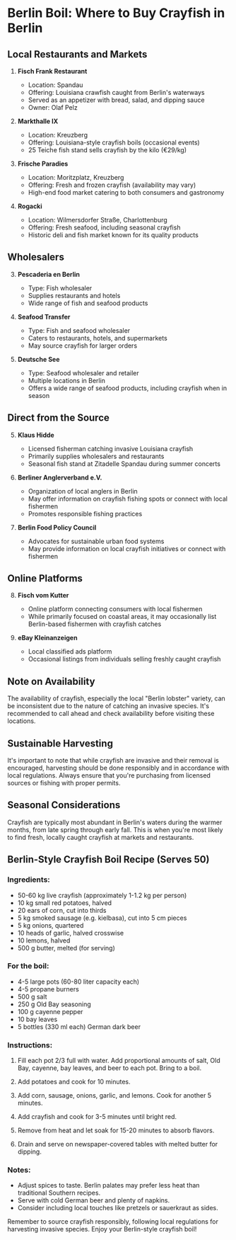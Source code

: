 # Berlin Boil: Where to Buy Crayfish in Berlin

## Local Restaurants and Markets

1. **Fisch Frank Restaurant**
   - Location: Spandau
   - Offering: Louisiana crawfish caught from Berlin's waterways
   - Served as an appetizer with bread, salad, and dipping sauce
   - Owner: Olaf Pelz

2. **Markthalle IX**
   - Location: Kreuzberg
   - Offering: Louisiana-style crayfish boils (occasional events)
   - 25 Teiche fish stand sells crayfish by the kilo (€29/kg)

3. **Frische Paradies**
   - Location: Moritzplatz, Kreuzberg
   - Offering: Fresh and frozen crayfish (availability may vary)
   - High-end food market catering to both consumers and gastronomy

4. **Rogacki**
   - Location: Wilmersdorfer Straße, Charlottenburg
   - Offering: Fresh seafood, including seasonal crayfish
   - Historic deli and fish market known for its quality products

## Wholesalers

3. **Pescaderia en Berlin**
   - Type: Fish wholesaler
   - Supplies restaurants and hotels
   - Wide range of fish and seafood products

4. **Seafood Transfer**
   - Type: Fish and seafood wholesaler
   - Caters to restaurants, hotels, and supermarkets
   - May source crayfish for larger orders

5. **Deutsche See**
   - Type: Seafood wholesaler and retailer
   - Multiple locations in Berlin
   - Offers a wide range of seafood products, including crayfish when in season

## Direct from the Source

5. **Klaus Hidde**
   - Licensed fisherman catching invasive Louisiana crayfish
   - Primarily supplies wholesalers and restaurants
   - Seasonal fish stand at Zitadelle Spandau during summer concerts

6. **Berliner Anglerverband e.V.**
   - Organization of local anglers in Berlin
   - May offer information on crayfish fishing spots or connect with local fishermen
   - Promotes responsible fishing practices

7. **Berlin Food Policy Council**
   - Advocates for sustainable urban food systems
   - May provide information on local crayfish initiatives or connect with fishermen

## Online Platforms

8. **Fisch vom Kutter**
   - Online platform connecting consumers with local fishermen
   - While primarily focused on coastal areas, it may occasionally list Berlin-based fishermen with crayfish catches

9. **eBay Kleinanzeigen**
   - Local classified ads platform
   - Occasional listings from individuals selling freshly caught crayfish

## Note on Availability

The availability of crayfish, especially the local "Berlin lobster" variety, can be inconsistent due to the nature of catching an invasive species. It's recommended to call ahead and check availability before visiting these locations.

## Sustainable Harvesting

It's important to note that while crayfish are invasive and their removal is encouraged, harvesting should be done responsibly and in accordance with local regulations. Always ensure that you're purchasing from licensed sources or fishing with proper permits.

## Seasonal Considerations

Crayfish are typically most abundant in Berlin's waters during the warmer months, from late spring through early fall. This is when you're most likely to find fresh, locally caught crayfish at markets and restaurants.


## Berlin-Style Crayfish Boil Recipe (Serves 50)

### Ingredients:

- 50-60 kg live crayfish (approximately 1-1.2 kg per person)
- 10 kg small red potatoes, halved 
- 20 ears of corn, cut into thirds
- 5 kg smoked sausage (e.g. kielbasa), cut into 5 cm pieces
- 5 kg onions, quartered
- 10 heads of garlic, halved crosswise
- 10 lemons, halved
- 500 g butter, melted (for serving)

### For the boil:

- 4-5 large pots (60-80 liter capacity each)
- 4-5 propane burners 
- 500 g salt
- 250 g Old Bay seasoning 
- 100 g cayenne pepper
- 10 bay leaves
- 5 bottles (330 ml each) German dark beer

### Instructions:

1. Fill each pot 2/3 full with water. Add proportional amounts of salt, Old Bay, cayenne, bay leaves, and beer to each pot. Bring to a boil.

2. Add potatoes and cook for 10 minutes.

3. Add corn, sausage, onions, garlic, and lemons. Cook for another 5 minutes.

4. Add crayfish and cook for 3-5 minutes until bright red. 

5. Remove from heat and let soak for 15-20 minutes to absorb flavors.

6. Drain and serve on newspaper-covered tables with melted butter for dipping.

### Notes:

- Adjust spices to taste. Berlin palates may prefer less heat than traditional Southern recipes.
- Serve with cold German beer and plenty of napkins.
- Consider including local touches like pretzels or sauerkraut as sides.

Remember to source crayfish responsibly, following local regulations for harvesting invasive species. Enjoy your Berlin-style crayfish boil!
